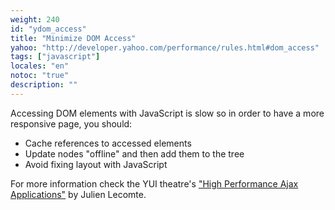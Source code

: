 ```yaml
---
weight: 240
id: "ydom_access"
title: "Minimize DOM Access"
yahoo: "http://developer.yahoo.com/performance/rules.html#dom_access"
tags: ["javascript"]
locales: "en"
notoc: "true"
description: ""
---
```


Accessing DOM elements with JavaScript is slow so in order to have a more responsive page, you should:

-   Cache references to accessed elements
-   Update nodes "offline" and then add them to the tree
-   Avoid fixing layout with JavaScript

For more information check the YUI theatre's ["High Performance Ajax Applications"](http://yuiblog.com/blog/2007/12/20/video-lecomte/) by Julien Lecomte.